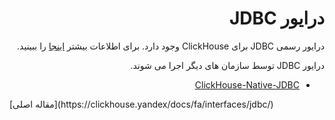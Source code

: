 <div dir="rtl" markdown="1">

# درایور JDBC

درایور رسمی JDBC برای ClickHouse وجود دارد. برای اطلاعات بیشتر [اینجا](https://github.com/yandex/clickhouse-jdbc) را ببینید.


درایور JDBC توسط سازمان های دیگر اجرا می شوند.

- [ClickHouse-Native-JDBC](https://github.com/housepower/ClickHouse-Native-JDBC)

</div>
[مقاله اصلی](https://clickhouse.yandex/docs/fa/interfaces/jdbc/) <!--hide-->
